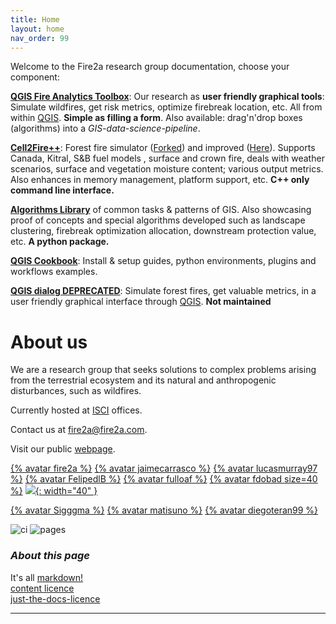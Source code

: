```yaml
---
title: Home
layout: home
nav_order: 99
---
```

Welcome to the Fire2a research group documentation, choose your component:

[__QGIS Fire Analytics Toolbox__](docs/qgis-toolbox/README.html): Our research as **user friendly graphical tools**: Simulate wildfires, get risk metrics, optimize firebreak location, etc. All from within [QGIS]. **Simple as filling a form**. Also available: drag'n'drop boxes (algorithms) into a *GIS-data-science-pipeline*.

[__Cell2Fire++__](docs/Cell2Fire/README.html): Forest fire simulator ([Forked]) and improved ([Here]). Supports Canada, Kitral, S&B fuel models , surface and crown fire, deals with weather scenarios, surface and vegetation moisture content; various output metrics. Also enhances in memory management, platform support, etc. **C++ only command line interface.**

[__Algorithms Library__](docs/fire2a-lib.html) of common tasks & patterns of GIS. Also showcasing proof of concepts and special algorithms developed such as landscape clustering, firebreak optimization allocation, downstream protection value, etc. **A python package.**

[__QGIS Cookbook__](docs/qgis-cookbook/README.html): Install & setup guides, python environments, plugins and workflows examples.

[__QGIS dialog DEPRECATED__](docs/qgis-dialog/README.html): Simulate forest fires, get valuable metrics, in a user friendly graphical interface through [QGIS]. __Not maintained__

# About us

We are a research group that seeks solutions to complex problems arising from the terrestrial ecosystem and its natural and anthropogenic disturbances, such as wildfires.

Currently hosted at [ISCI](https://isci.cl) offices.

Contact us at <a href="mailto:fire2a@fire2a.com">fire2a@fire2a.com</a>.

Visit our public <a href="http://www.fire2a.com">webpage</a>.

[{% avatar fire2a %}](https://github.com/fire2a/)
[{% avatar jaimecarrasco %}](https://github.com/jaimecarrasco/)
[{% avatar lucasmurray97 %}](https://github.com//lucasmurray97/)
[{% avatar FelipedlB %}](https://github.com/FelipedlB/)
[{% avatar fulloaf %}](https://github.com/fulloaf/)
[{% avatar fdobad size=40 %}](https://github.com/fdobad/)
[![](docs/assets/aw.png){: width="40" }](https://www.dii.uchile.cl/~aweintra/)


[{% avatar Sigggma %}](https://github.com/Sigggma/)
[{% avatar matisuno %}](https://github.com/matiasuno/)
[{% avatar diegoteran99 %}](https://github.com/diegoteran99/)

![ci](https://github.com/fire2a/docs/actions/workflows/ci.yml/badge.svg)
![pages](https://github.com/fire2a/docs/actions/workflows/pages.yml/badge.svg)

### _About this page_  
It's all [markdown!](docs/markdown_kitchen_sink.html)  
[content licence](https://raw.githubusercontent.com/fire2a/docs/main/LICENSE)  
[just-the-docs-licence](https://raw.githubusercontent.com/fire2a/docs/main/just-the-docs-LICENSE)

---
[QGIS]: https://qgis.org
[Forked]: https://github.com/cell2fire/Cell2Fire/
[Here]: https://github.com/fire2a/C2F-W/
